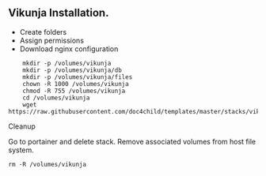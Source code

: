 
## Vikunja Installation.

* Create folders
* Assign permissions
* Download nginx configuration
```
    mkdir -p /volumes/vikunja 
    mkdir -p /volumes/vikunja/db
    mkdir -p /volumes/vikunja/files      
    chown -R 1000 /volumes/vikunja
    chmod -R 755 /volumes/vikunja
    cd /volumes/vikunja 
    wget https://raw.githubusercontent.com/doc4child/templates/master/stacks/vikunja/nginx.conf

```


Cleanup

Go to portainer and delete stack.
Remove associated volumes from host file system.

```
rm -R /volumes/vikunja

```

